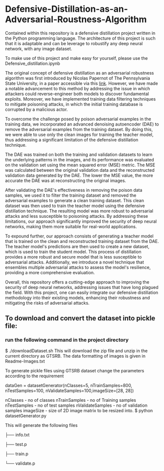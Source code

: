# Defensive-Distillation-as-an-Adversarial-Roustness-Algorithm

Contained within this repository is a defensive distillation project written in the Python programming language. The architecture of this project is such that it is adaptable and can be leverage to robustify any deep neural network, with any image dataset.

To make use of this project and make easy for yourself, please use the Defensive_distillation.ipynb

The original concept of defensive distillation as an adversarial robustness algorithm was first introduced by Nicolas Papernot of The Pennsylvania State University, in a paper accessible via this [link](https://scholar.google.com/scholar?hl=en&as_sdt=0%2C5&q=Distillation+as+a+Defense+to+Adversarial+Perturbations+against+Deep+Neural+Networks&btnG=). However, we have made a notable advancement to this method by addressing the issue in which attackers could reverse-engineer both models to discover fundamental exploits. Moreover, we have implemented training data filtering techniques to mitigate poisoning attacks, in which the initial training database is corrupted by a malicious actor. 

To overcome the challenge posed by poison adversarial examples in the training data, we incorporated an advanced denoising autoencoder (DAE) to remove the adversarial examples from the training dataset. By doing this, we were able to use only the clean images for training the teacher model, thus addressing a significant limitation of the defensive distillation technique.

The DAE was trained on both the training and validation datasets to learn the underlying patterns in the images, and its performance was evaluated on the validation set using the mean squared error (MSE) metric. The MSE was calculated between the original validation data and the reconstructed validation data generated by the DAE. The lower the MSE value, the more accurate the DAE was at reconstructing the original images.

After validating the DAE's effectiveness in removing the poison data samples, we used it to filter the training dataset and removed the adversarial examples to generate a clean training dataset. This clean dataset was then used to train the teacher model using the defensive distillation technique. The resulting model was more robust to adversarial attacks and less susceptible to poisoning attacks. By addressing these limitations, our approach significantly improved the security of deep neural networks, making them more suitable for real-world applications.

To expound further, our approach consists of generating a teacher model that is trained on the clean and reconstructed training dataset from the DAE. The teacher model's predictions are then used to create a new dataset, which is used to train the student model. This process of distillation provides a more robust and secure model that is less susceptible to adversarial attacks. Additionally, we introduce a novel technique that ensembles multiple adversarial attacks to assess the model's resilience, providing a more comprehensive evaluation.

Overall, this repository offers a cutting-edge approach to improving the security of deep neural networks, addressing issues that have long plagued the field. With this project, one can easily integrate our defensive distillation methodology into their existing models, enhancing their robustness and mitigating the risks of adversarial attacks.




## To download and convert the dataset into pickle file:

### run the following command in the project directory

$ ./downloadDataset.sh This will download the zip file and unzip in the current directory as GTSRB. The data formatting of images is given in Readme-Images.txt

To generate pickle files using GTSRB dataset change the parameters according to the requirement

dataGen = datasetGenerator(nClasses=5, nTrainSamples=800, nTestSamples=100, nValidateSamples=100,imageSize=[28, 28])

nClasses - no of classes nTrainSamples - no of Training samples nTestSamples - no of test samples nValidateSamples - no of validation samples imageSize - size of 2D image matrix to be resized into. $ python datasetGenerator.py

This will generate the following files

├── info.txt

├── test.p

├── train.p

└── validate.p
